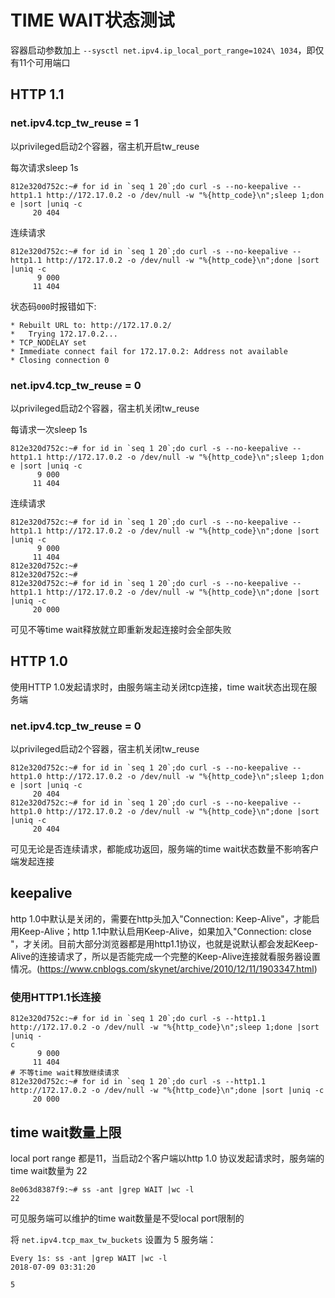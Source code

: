# TIME WAIT状态测试

容器启动参数加上 `--sysctl net.ipv4.ip_local_port_range=1024\ 1034`，即仅有11个可用端口

## HTTP 1.1
### net.ipv4.tcp_tw_reuse = 1
以privileged启动2个容器，宿主机开启tw_reuse

每次请求sleep 1s
```
812e320d752c:~# for id in `seq 1 20`;do curl -s --no-keepalive --http1.1 http://172.17.0.2 -o /dev/null -w "%{http_code}\n";sleep 1;don
e |sort |uniq -c
     20 404
```

连续请求
```
812e320d752c:~# for id in `seq 1 20`;do curl -s --no-keepalive --http1.1 http://172.17.0.2 -o /dev/null -w "%{http_code}\n";done |sort 
|uniq -c
      9 000
     11 404
```

状态码`000`时报错如下:
```
* Rebuilt URL to: http://172.17.0.2/
*   Trying 172.17.0.2...
* TCP_NODELAY set
* Immediate connect fail for 172.17.0.2: Address not available
* Closing connection 0
```

### net.ipv4.tcp_tw_reuse = 0
以privileged启动2个容器，宿主机关闭tw_reuse

每请求一次sleep 1s
```
812e320d752c:~# for id in `seq 1 20`;do curl -s --no-keepalive --http1.1 http://172.17.0.2 -o /dev/null -w "%{http_code}\n";sleep 1;don
e |sort |uniq -c
      9 000
     11 404
```

连续请求
```
812e320d752c:~# for id in `seq 1 20`;do curl -s --no-keepalive --http1.1 http://172.17.0.2 -o /dev/null -w "%{http_code}\n";done |sort 
|uniq -c
      9 000
     11 404
812e320d752c:~# 
812e320d752c:~# 
812e320d752c:~# for id in `seq 1 20`;do curl -s --no-keepalive --http1.1 http://172.17.0.2 -o /dev/null -w "%{http_code}\n";done |sort 
|uniq -c
     20 000
```

可见不等time wait释放就立即重新发起连接时会全部失败

## HTTP 1.0
使用HTTP 1.0发起请求时，由服务端主动关闭tcp连接，time wait状态出现在服务端

### net.ipv4.tcp_tw_reuse = 0
以privileged启动2个容器，宿主机关闭tw_reuse

```
812e320d752c:~# for id in `seq 1 20`;do curl -s --no-keepalive --http1.0 http://172.17.0.2 -o /dev/null -w "%{http_code}\n";sleep 1;don
e |sort |uniq -c
     20 404
812e320d752c:~# for id in `seq 1 20`;do curl -s --no-keepalive --http1.0 http://172.17.0.2 -o /dev/null -w "%{http_code}\n";done |sort 
|uniq -c
     20 404
```

可见无论是否连续请求，都能成功返回，服务端的time wait状态数量不影响客户端发起连接

## keepalive
http 1.0中默认是关闭的，需要在http头加入"Connection: Keep-Alive"，才能启用Keep-Alive；http 1.1中默认启用Keep-Alive，如果加入"Connection: close "，才关闭。目前大部分浏览器都是用http1.1协议，也就是说默认都会发起Keep-Alive的连接请求了，所以是否能完成一个完整的Keep-Alive连接就看服务器设置情况。(https://www.cnblogs.com/skynet/archive/2010/12/11/1903347.html)

### 使用HTTP1.1长连接
```
812e320d752c:~# for id in `seq 1 20`;do curl -s --http1.1 http://172.17.0.2 -o /dev/null -w "%{http_code}\n";sleep 1;done |sort |uniq -
c
      9 000
     11 404
# 不等time wait释放继续请求
812e320d752c:~# for id in `seq 1 20`;do curl -s --http1.1 http://172.17.0.2 -o /dev/null -w "%{http_code}\n";done |sort |uniq -c
     20 000
```

## time wait数量上限
local port range 都是11，当启动2个客户端以http 1.0 协议发起请求时，服务端的time wait数量为 22
```
8e063d8387f9:~# ss -ant |grep WAIT |wc -l
22
```
可见服务端可以维护的time wait数量是不受local port限制的

将 `net.ipv4.tcp_max_tw_buckets` 设置为 5
服务端：
```
Every 1s: ss -ant |grep WAIT |wc -l                                                                                2018-07-09 03:31:20

5
```
